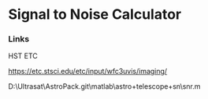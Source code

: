 # Signal to Noise Calculator


### Links

HST ETC

https://etc.stsci.edu/etc/input/wfc3uvis/imaging/


D:\Ultrasat\AstroPack.git\matlab\astro\+telescope\+sn\snr.m



